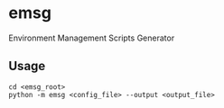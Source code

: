 emsg
====

Environment Management Scripts Generator

Usage
-----

	cd <emsg_root>
	python -m emsg <config_file> --output <output_file>

